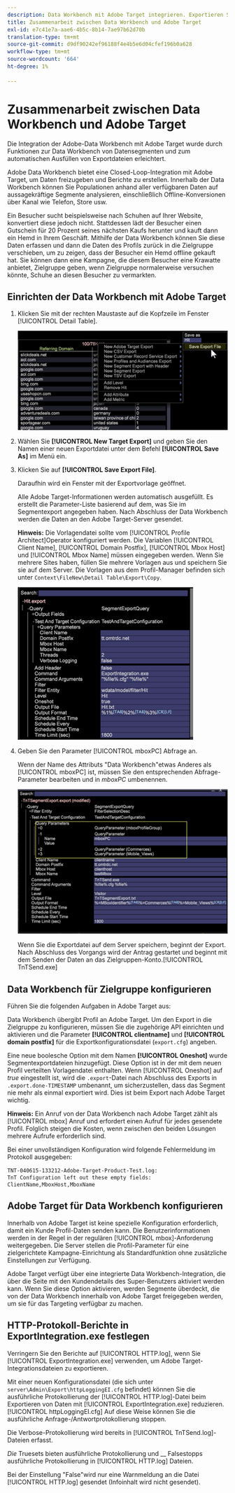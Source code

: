 ```yaml
---
description: Data Workbench mit Adobe Target integrieren. Exportieren Sie Datensegmente und füllen Sie die Exportdateien automatisch aus.
title: Zusammenarbeit zwischen Data Workbench und Adobe Target
exl-id: e7c41e7a-aae6-4b5c-8b14-7ae97b62d70b
translation-type: tm+mt
source-git-commit: d9df90242ef96188f4e4b5e6d04cfef196b0a628
workflow-type: tm+mt
source-wordcount: '664'
ht-degree: 1%

---
```


# Zusammenarbeit zwischen Data Workbench und Adobe Target

Die Integration der Adobe-Data Workbench mit Adobe Target wurde durch Funktionen zur Data Workbench von Datensegmenten und zum automatischen Ausfüllen von Exportdateien erleichtert.

Adobe Data Workbench bietet eine Closed-Loop-Integration mit Adobe Target, um Daten freizugeben und Berichte zu erstellen. Innerhalb der Data Workbench können Sie Populationen anhand aller verfügbaren Daten auf aussagekräftige Segmente analysieren, einschließlich Offline-Konversionen über Kanal wie Telefon, Store usw.

Ein Besucher sucht beispielsweise nach Schuhen auf Ihrer Website, konvertiert diese jedoch nicht. Stattdessen lädt der Besucher einen Gutschein für 20 Prozent seines nächsten Kaufs herunter und kauft dann ein Hemd in Ihrem Geschäft. Mithilfe der Data Workbench können Sie diese Daten erfassen und dann die Daten des Profils zurück in die Zielgruppe verschieben, um zu zeigen, dass der Besucher ein Hemd offline gekauft hat. Sie können dann eine Kampagne, die diesem Besucher eine Krawatte anbietet, Zielgruppe geben, wenn Zielgruppe normalerweise versuchen könnte, Schuhe an diesen Besucher zu vermarkten.

## Einrichten der Data Workbench mit Adobe Target

1. Klicken Sie mit der rechten Maustaste auf die Kopfzeile im Fenster [!UICONTROL Detail Table].

   ![](assets/insight-to-tnt.png)

1. Wählen Sie **[!UICONTROL New Target Export]** und geben Sie den Namen einer neuen Exportdatei unter dem Befehl **[!UICONTROL Save As]** im Menü ein.

1. Klicken Sie auf **[!UICONTROL Save Export File]**.

   Daraufhin wird ein Fenster mit der Exportvorlage geöffnet.

   Alle Adobe Target-Informationen werden automatisch ausgefüllt. Es erstellt die Parameter-Liste basierend auf dem, was Sie im Segmentexport angegeben haben. Nach Abschluss der Data Workbench werden die Daten an den Adobe Target-Server gesendet.

   **Hinweis:** Die Vorlagendatei sollte vom  [!UICONTROL Profile Architect]Operator konfiguriert werden. Die Variablen [!UICONTROL Client Name], [!UICONTROL Domain Postfix], [!UICONTROL Mbox Host] und [!UICONTROL Mbox Name] müssen eingegeben werden. Wenn Sie mehrere Sites haben, füllen Sie mehrere Vorlagen aus und speichern Sie sie auf dem Server. Die Vorlagen aus dem Profil-Manager befinden sich unter `Context\FileNew\Detail Table\Export\Copy`.

   ![](assets/insight-to-tnt1.png)

1. Geben Sie den Parameter [!UICONTROL mboxPC] Abfrage an.

   Wenn der Name des Attributs &quot;Data Workbench&quot;etwas Anderes als [!UICONTROL mboxPC] ist, müssen Sie den entsprechenden Abfrage-Parameter bearbeiten und in _mboxPC_ umbenennen.

   ![](assets/insight-to-tnt2.png)

   Wenn Sie die Exportdatei auf dem Server speichern, beginnt der Export. Nach Abschluss des Vorgangs wird der Antrag gestartet und beginnt mit dem Senden der Daten an das Zielgruppen-Konto.[!UICONTROL TnTSend.exe]

## Data Workbench für Zielgruppe konfigurieren

Führen Sie die folgenden Aufgaben in Adobe Target aus:

Data Workbench übergibt Profil an Adobe Target. Um den Export in die Zielgruppe zu konfigurieren, müssen Sie die zugehörige API einrichten und aktivieren und die Parameter **[!UICONTROL clientname]** und **[!UICONTROL domain postfix]** für die Exportkonfigurationsdatei (`export.cfg`) angeben.

Eine neue boolesche Option mit dem Namen **[!UICONTROL Oneshot]** wurde Segmentexportdateien hinzugefügt. Diese Option ist in der mit dem neuen Profil verteilten Vorlagendatei enthalten. Wenn [!UICONTROL Oneshot] auf _true_ eingestellt ist, wird die `.export`-Datei nach Abschluss des Exports in `.export.done-TIMESTAMP` umbenannt, um sicherzustellen, dass das Segment nie mehr als einmal exportiert wird. Dies ist beim Export nach Adobe Target wichtig.

**Hinweis:** Ein Anruf von der Data Workbench nach Adobe Target zählt als  [!UICONTROL mbox] Anruf und erfordert einen Aufruf für jedes gesendete Profil. Folglich steigen die Kosten, wenn zwischen den beiden Lösungen mehrere Aufrufe erforderlich sind.

Bei einer unvollständigen Konfiguration wird folgende Fehlermeldung im Protokoll ausgegeben:

```
TNT-040615-133212-Adobe-Target-Product-Test.log:
TnT Configuration left out these empty fields:
ClientName,MboxHost,MboxName
```

## Adobe Target für Data Workbench konfigurieren

Innerhalb von Adobe Target ist keine spezielle Konfiguration erforderlich, damit ein Kunde Profil-Daten senden kann. Die Benutzerinformationen werden in der Regel in der regulären [!UICONTROL mbox]-Anforderung weitergegeben. Die Server stellen die Profil-Parameter für eine zielgerichtete Kampagne-Einrichtung als Standardfunktion ohne zusätzliche Einstellungen zur Verfügung.

Adobe Target verfügt über eine integrierte Data Workbench-Integration, die über die Seite mit den Kundendetails des Super-Benutzers aktiviert werden kann. Wenn Sie diese Option aktivieren, werden Segmente überdeckt, die von der Data Workbench innerhalb von Adobe Target freigegeben werden, um sie für das Targeting verfügbar zu machen.

## HTTP-Protokoll-Berichte in ExportIntegration.exe festlegen

Verringern Sie den Berichte auf [!UICONTROL HTTP.log], wenn Sie [!UICONTROL ExportIntegration.exe] verwenden, um Adobe Target-Integrationsdateien zu exportieren.

Mit einer neuen Konfigurationsdatei (die sich unter `server\Admin\Export\httpLoggingEI.cfg` befindet) können Sie die ausführliche Protokollierung der [!UICONTROL HTTP.log]-Datei beim Exportieren von Daten mit [!UICONTROL ExportIntegration.exe] reduzieren. [!UICONTROL httpLoggingEI.cfg] Auf diese Weise können Sie die ausführliche Anfrage-/Antwortprotokollierung stoppen.

Die Verbose-Protokollierung wird bereits in [!UICONTROL TnTSend.log]-Dateien erfasst.

_Die_ Truesets bieten ausführliche Protokollierung und  __ Falsestopps ausführliche Protokollierung in  [!UICONTROL HTTP.log] Dateien.

Bei der Einstellung &quot;False&quot;wird nur eine Warnmeldung an die Datei [!UICONTROL HTTP.log] gesendet (Infoinhalt wird nicht gesendet).
